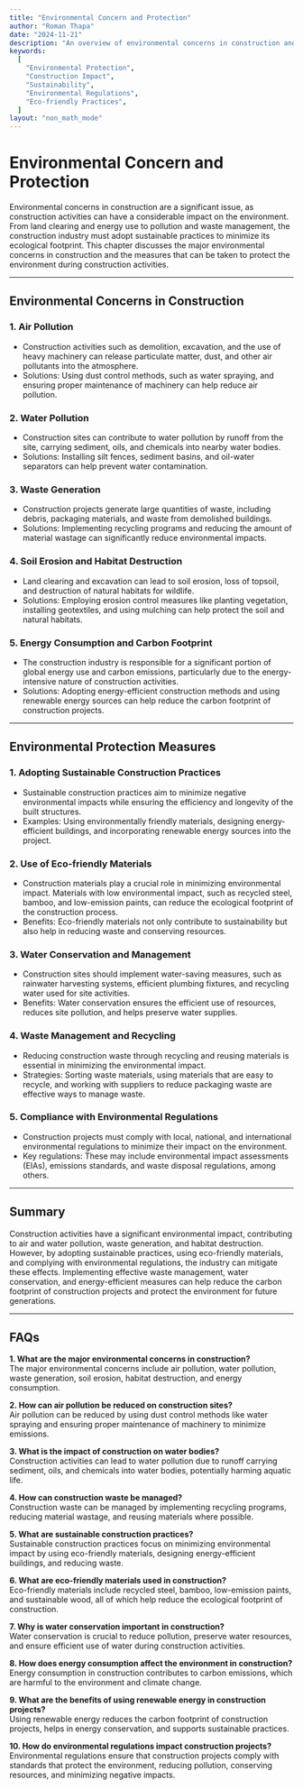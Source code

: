 ```yaml
---
title: "Environmental Concern and Protection"
author: "Roman Thapa"
date: "2024-11-21"
description: "An overview of environmental concerns in construction and the measures to protect the environment during construction activities."
keywords:
  [
    "Environmental Protection",
    "Construction Impact",
    "Sustainability",
    "Environmental Regulations",
    "Eco-friendly Practices",
  ]
layout: "non_math_mode"
---
```


# Environmental Concern and Protection

Environmental concerns in construction are a significant issue, as construction activities can have a considerable impact on the environment. From land clearing and energy use to pollution and waste management, the construction industry must adopt sustainable practices to minimize its ecological footprint. This chapter discusses the major environmental concerns in construction and the measures that can be taken to protect the environment during construction activities.

---

## Environmental Concerns in Construction

### 1. **Air Pollution**

- Construction activities such as demolition, excavation, and the use of heavy machinery can release particulate matter, dust, and other air pollutants into the atmosphere.
- Solutions: Using dust control methods, such as water spraying, and ensuring proper maintenance of machinery can help reduce air pollution.

### 2. **Water Pollution**

- Construction sites can contribute to water pollution by runoff from the site, carrying sediment, oils, and chemicals into nearby water bodies.
- Solutions: Installing silt fences, sediment basins, and oil-water separators can help prevent water contamination.

### 3. **Waste Generation**

- Construction projects generate large quantities of waste, including debris, packaging materials, and waste from demolished buildings.
- Solutions: Implementing recycling programs and reducing the amount of material wastage can significantly reduce environmental impacts.

### 4. **Soil Erosion and Habitat Destruction**

- Land clearing and excavation can lead to soil erosion, loss of topsoil, and destruction of natural habitats for wildlife.
- Solutions: Employing erosion control measures like planting vegetation, installing geotextiles, and using mulching can help protect the soil and natural habitats.

### 5. **Energy Consumption and Carbon Footprint**

- The construction industry is responsible for a significant portion of global energy use and carbon emissions, particularly due to the energy-intensive nature of construction activities.
- Solutions: Adopting energy-efficient construction methods and using renewable energy sources can help reduce the carbon footprint of construction projects.

---

## Environmental Protection Measures

### 1. **Adopting Sustainable Construction Practices**

- Sustainable construction practices aim to minimize negative environmental impacts while ensuring the efficiency and longevity of the built structures.
- Examples: Using environmentally friendly materials, designing energy-efficient buildings, and incorporating renewable energy sources into the project.

### 2. **Use of Eco-friendly Materials**

- Construction materials play a crucial role in minimizing environmental impact. Materials with low environmental impact, such as recycled steel, bamboo, and low-emission paints, can reduce the ecological footprint of the construction process.
- Benefits: Eco-friendly materials not only contribute to sustainability but also help in reducing waste and conserving resources.

### 3. **Water Conservation and Management**

- Construction sites should implement water-saving measures, such as rainwater harvesting systems, efficient plumbing fixtures, and recycling water used for site activities.
- Benefits: Water conservation ensures the efficient use of resources, reduces site pollution, and helps preserve water supplies.

### 4. **Waste Management and Recycling**

- Reducing construction waste through recycling and reusing materials is essential in minimizing the environmental impact.
- Strategies: Sorting waste materials, using materials that are easy to recycle, and working with suppliers to reduce packaging waste are effective ways to manage waste.

### 5. **Compliance with Environmental Regulations**

- Construction projects must comply with local, national, and international environmental regulations to minimize their impact on the environment.
- Key regulations: These may include environmental impact assessments (EIAs), emissions standards, and waste disposal regulations, among others.

---

## Summary

Construction activities have a significant environmental impact, contributing to air and water pollution, waste generation, and habitat destruction. However, by adopting sustainable practices, using eco-friendly materials, and complying with environmental regulations, the industry can mitigate these effects. Implementing effective waste management, water conservation, and energy-efficient measures can help reduce the carbon footprint of construction projects and protect the environment for future generations.

---

## FAQs

**1. What are the major environmental concerns in construction?**  
 The major environmental concerns include air pollution, water pollution, waste generation, soil erosion, habitat destruction, and energy consumption.

**2. How can air pollution be reduced on construction sites?**  
 Air pollution can be reduced by using dust control methods like water spraying and ensuring proper maintenance of machinery to minimize emissions.

**3. What is the impact of construction on water bodies?**  
 Construction activities can lead to water pollution due to runoff carrying sediment, oils, and chemicals into water bodies, potentially harming aquatic life.

**4. How can construction waste be managed?**  
 Construction waste can be managed by implementing recycling programs, reducing material wastage, and reusing materials where possible.

**5. What are sustainable construction practices?**  
 Sustainable construction practices focus on minimizing environmental impact by using eco-friendly materials, designing energy-efficient buildings, and reducing waste.

**6. What are eco-friendly materials used in construction?**  
 Eco-friendly materials include recycled steel, bamboo, low-emission paints, and sustainable wood, all of which help reduce the ecological footprint of construction.

**7. Why is water conservation important in construction?**  
 Water conservation is crucial to reduce pollution, preserve water resources, and ensure efficient use of water during construction activities.

**8. How does energy consumption affect the environment in construction?**  
 Energy consumption in construction contributes to carbon emissions, which are harmful to the environment and climate change.

**9. What are the benefits of using renewable energy in construction projects?**  
 Using renewable energy reduces the carbon footprint of construction projects, helps in energy conservation, and supports sustainable practices.

**10. How do environmental regulations impact construction projects?**  
 Environmental regulations ensure that construction projects comply with standards that protect the environment, reducing pollution, conserving resources, and minimizing negative impacts.
